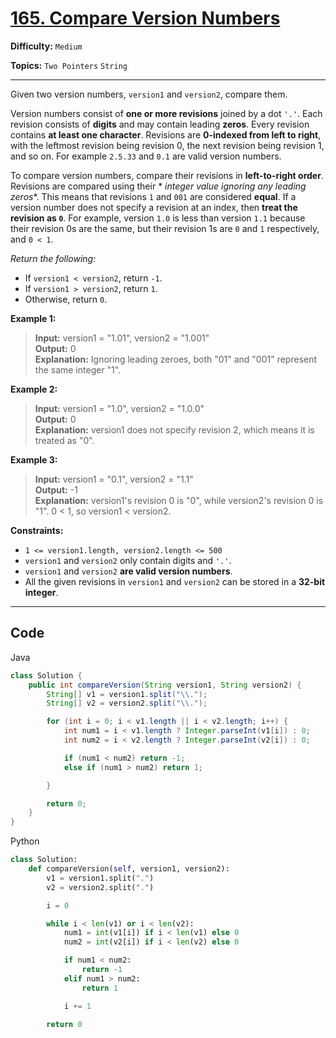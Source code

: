 # [165. Compare Version Numbers](https://leetcode.com/problems/compare-version-numbers/)

**Difficulty:** `Medium`

**Topics:** `Two Pointers` `String`

---

Given two version numbers, `version1`  and  `version2`, compare them.

Version numbers consist of  **one or more revisions**  joined by a dot `'.'`. Each revision consists of  **digits** and
may contain leading  **zeros**. Every revision contains  **at least one character**. Revisions are  **0-indexed from
left to right**, with the leftmost revision being revision 0, the next revision being revision 1, and so on. For
example `2.5.33` and `0.1` are valid version numbers.

To compare version numbers, compare their revisions in  **left-to-right order**. Revisions are compared using their *
*integer value ignoring any leading zeros**. This means that revisions `1` and `001` are considered **equal**. If a
version number does not specify a revision at an index, then **treat the revision as `0`**. For example, version `1.0`
is less than version `1.1` because their revision 0s are the same, but their revision 1s are `0` and `1` respectively,
and `0 < 1`.

_Return the following:_

- If  `version1 < version2`, return  `-1`.
- If  `version1 > version2`, return  `1`.
- Otherwise, return  `0`.

**Example 1:**
> **Input:** version1 = "1.01", version2 = "1.001"  
> **Output:** 0  
> **Explanation:** Ignoring leading zeroes, both "01" and "001" represent the same integer "1".

**Example 2:**
> **Input:** version1 = "1.0", version2 = "1.0.0"  
> **Output:** 0  
> **Explanation:** version1 does not specify revision 2, which means it is treated as "0".

**Example 3:**
> **Input:** version1 = "0.1", version2 = "1.1"  
> **Output:** -1  
> **Explanation:** version1's revision 0 is "0", while version2's revision 0 is "1". 0 < 1, so version1 < version2.

**Constraints:**

- `1 <= version1.length, version2.length <= 500`
- `version1`  and  `version2` only contain digits and  `'.'`.
- `version1`  and  `version2` **are valid version numbers**.
- All the given revisions in `version1`  and  `version2` can be stored in a **32-bit integer**.

---

## Code

Java

```java []
class Solution {
    public int compareVersion(String version1, String version2) {
        String[] v1 = version1.split("\\.");
        String[] v2 = version2.split("\\.");

        for (int i = 0; i < v1.length || i < v2.length; i++) {
            int num1 = i < v1.length ? Integer.parseInt(v1[i]) : 0;
            int num2 = i < v2.length ? Integer.parseInt(v2[i]) : 0;

            if (num1 < num2) return -1;
            else if (num1 > num2) return 1;

        }

        return 0;
    }
}
```

Python

``` Python []
class Solution:
    def compareVersion(self, version1, version2):
        v1 = version1.split(".")
        v2 = version2.split(".")

        i = 0

        while i < len(v1) or i < len(v2):
            num1 = int(v1[i]) if i < len(v1) else 0
            num2 = int(v2[i]) if i < len(v2) else 0

            if num1 < num2:
                return -1
            elif num1 > num2:
                return 1

            i += 1

        return 0
```
